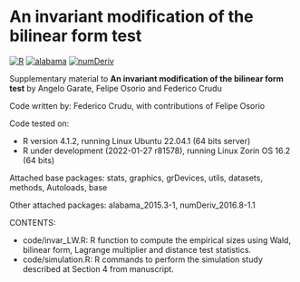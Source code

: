 # An invariant modification of the bilinear form test

[![R](https://img.shields.io/badge/Made%20with-R%20under%20development-success)](https://cran.r-project.org/)
[![alabama](https://img.shields.io/badge/alabama-2015.3--1-red)](https://cran.r-project.org/package=alabama)
[![numDeriv](https://img.shields.io/badge/numDeriv-2016.8--1.1-red)](https://cran.r-project.org/package=numDeriv)

Supplementary material to **An invariant modification of the bilinear form test** by Angelo Garate, Felipe Osorio and Federico Crudu

Code written by: Federico Crudu, with contributions of Felipe Osorio

Code tested on:
- R version 4.1.2, running Linux Ubuntu 22.04.1 (64 bits server)
- R under development (2022-01-27 r81578), running Linux Zorin OS 16.2 (64 bits)

Attached base packages: stats, graphics, grDevices, utils, datasets, methods, Autoloads, base

Other attached packages: alabama_2015.3-1, numDeriv_2016.8-1.1

CONTENTS:
- code/invar_LW.R: R function to compute the empirical sizes using Wald, bilinear form, Lagrange multiplier and distance test statistics.
- code/simulation.R: R commands to perform the simulation study described at Section 4 from manuscript.
